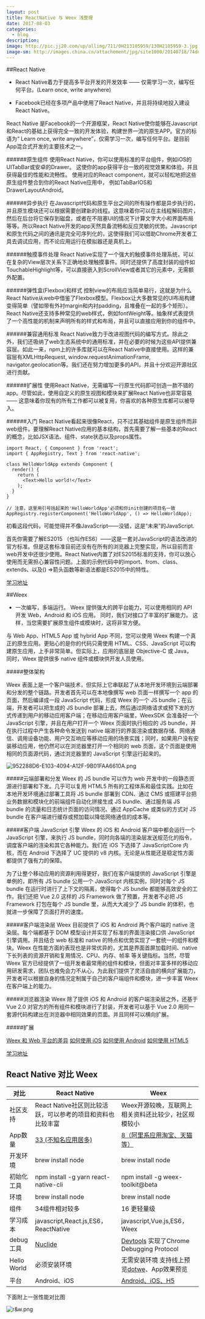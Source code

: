 ```yaml
---
layout: post
title: ReactNative 与 Weex 浅整理
date: 2017-08-03
categories:
  - blog
description: 
image: http://pic.jj20.com/up/allimg/711/0H213105959/130H2105959-3.jpg
image-sm: http://images.china.cn/attachement/jpg/site1000/20140718/74de2b6d888a1532e0614d.jpg
---
```

##React Native


- React Native着力于提高多平台开发的开发效率 —— 仅需学习一次，编写任何平台。(Learn once, write anywhere)

- Facebook已经在多项产品中使用了React Native，并且将持续地投入建设React Native。

React Native 是Facebook的一个开源框架，React Native使你能够在Javascript和React的基础上获得完全一致的开发体验，构建世界一流的原生APP。官方的标语为“ Learn once, write anywhere”，仅需学习一次，编写任何平台。是目前App混合式开发的主要技术之一。

######原生组件
使用React Native，你可以使用标准的平台组件，例如iOS的UITabBar或安卓的Drawer。 这使你的app获得平台一致的视觉效果和体验，并且获得最佳的性能和流畅性。 使用对应的React component，就可以轻松地把这些原生组件整合到你的React Native应用中， 例如TabBarIOS和DrawerLayoutAndroid。

######异步执行
在Javascript代码和原生平台之间的所有操作都是异步执行的，并且原生模块还可以根据需要创建新的线程。这意味着你可以在主线程解码图片，然后在后台将它保存到磁盘，或者在不阻塞UI的情况下计算文字大小和界面布局等等。所以React Native开发的app天然具备流畅和反应灵敏的优势。Javascript和原生代码之间的通讯是完全可序列化的，这使得我们可以借助Chrome开发者工具去调试应用，而不论应用运行在模拟器还是真机上。

######触摸事件处理
React Native实现了一个强大的触摸事件处理系统，可以在复杂的View层次关系下正确地处理触摸事件。同时还提供了高度封装的组件如TouchableHighlight等，可以直接嵌入到ScrollView或者其它的元素中，无需额外配置。

######弹性盒(Flexbox)和样式
控制view的布局应当简单易行，这就是为什么React Native从web中借鉴了Flexbox模型。Flexbox让大多数常见的UI布局构建变得简单（譬如带有外衬margin和内衬padding，且堆叠在一起的多个矩形）。React Native还支持多种常见的web样式，例如fontWeight等。抽象样式表提供了一个高性能的机制来声明所有的样式和布局，并且可以直接应用到你的组件中。

######兼容通用标准
React Native致力于改进视图代码的编写方式。除此之外，我们还吸纳了web生态系统中的通用标准，并在必要的时候为这些API提供兼容层。如此一来，npm上的许多库就可以在React Native中直接使用。这样的兼容层有XMLHttpRequest, window.requestAnimationFrame, navigator.geolocation等。我们还在努力增加更多的API，并且十分欢迎开源社区进行贡献。

######扩展性
使用React Native，无需编写一行原生代码即可创造一款不错的app。尽管如此，使用自定义的原生视图和模块来扩展React Native也非常容易 —— 这意味着你现有的所有工作都可以被复用，你喜欢的各种原生库都可以被导入。

######入门
React Native看起来很像React，只不过其基础组件是原生组件而非web组件。要理解React Native应用的基本结构，首先需要了解一些基本的React的概念，比如JSX语法、组件、state状态以及props属性。
```
import React, { Component } from 'react';
import { AppRegistry, Text } from 'react-native';

class HelloWorldApp extends Component {
  render() {
    return (
      <Text>Hello world!</Text>
    );
  }
}

// 注意，这里用引号括起来的'HelloWorldApp'必须和你init创建的项目名一致
AppRegistry.registerComponent('HelloWorldApp', () => HelloWorldApp);
```
初看这段代码，可能觉得并不像JavaScript——没错，这是“未来”的JavaScript.

首先你需要了解ES2015 （也叫作ES6）——这是一套对JavaScript的语法改进的官方标准。但是这套标准目前还没有在所有的浏览器上完整实现，所以目前而言web开发中还很少使用。React Native内置了对ES2015标准的支持，你可以放心使用而无需担心兼容性问题。上面的示例代码中的import、from、class、extends、以及() =>箭头函数等新语法都是ES2015中的特性。

[学习地址](http://reactnative.cn/docs/0.42/getting-started.html)

##Weex

- 一次编写，多端运行。
Weex 提供强大的跨平台能力，可以使用相同的 API 开发 Web，Android 和 iOS 应用。 同时，我们对接口了丰富的扩展能力。 这样，当您需要扩展原生组件或模块时，这将非常方便。

与 Web App、HTML5 App 或 hybrid App 不同，您可以使用 Weex 构建一个真正的原生应用。更贴心的是你的代码只需使用 HTML、CSS、JavaScript 可以构建原生应用，上手非常简单。但实际上，应用的底层是 Objective-C 或 Java， 同时，Weex 提供很多 native 组件或模块供开发人员使用。

#####整体架构

Weex 表面上是一个客户端技术，但实际上它串联起了从本地开发环境到云端部署和分发的整个链路。开发者首先可以在本地像撰写 web 页面一样撰写一个 app 的页面，然后编译成一段 JavaScript 代码，形成 Weex 的一个 JS bundle；在云端，开发者可以把生成的 JS bundle 部署上去，然后通过网络请求或预下发的方式传递到用户的移动应用客户端；在移动应用客户端里，WeexSDK 会准备好一个 JavaScript 引擎，并且在用户打开一个 Weex 页面时执行相应的 JS bundle，并在执行过程中产生各种命令发送到 native 端进行的界面渲染或数据存储、网络通信、调用设备功能、用户交互响应等移动应用的场景实践；同时，如果用户没有安装移动应用，他仍然可以在浏览器里打开一个相同的 web 页面，这个页面是使用相同的页面源代码，通过浏览器里的 JavaScript 引擎运行起来的。

![952288D6-E103-4094-A12F-9B01FAA6610A.png](http://upload-images.jianshu.io/upload_images/1840079-8d1651cdeab7f44e.png?imageMogr2/auto-orient/strip%7CimageView2/2/w/1240)


#####云端部署和分发
Weex 的 JS bundle 可以作为 web 开发中的一段静态资源进行部署和下发。几乎可以复用 HTML5 所有的工程体系和最佳实践。比如在本地开发环境通过部署工具将 JS bundle 部署到 CDN、通过 CMS 或搭建平台把业务数据和模块化的前端组件自动化拼接生成 JS bundle、通过服务端 JS bundle 的流量和日志统计页面的访问情况、通过 AppCache 或类似的方式对 JS bundle 在客户端进行缓存或预加载以降低网络通信的成本等。

#####客户端 JavaScript 引擎
Weex 的 iOS 和 Android 客户端中都会运行一个 JavaScript 引擎，来执行 JS bundle，同时向各端的渲染层发送规范化的指令，调度客户端的渲染和其它各种能力。我们在 iOS 下选择了 JavaScriptCore 内核，而在 Android 下选择了 UC 提供的 v8 内核。无论是从性能还是稳定性方面都提供了强有力的保障。

为了让整个移动应用的资源利用得更好，我们在客户端提供的 JavaScript 引擎是单例的，即所有 JS bundle 公用一个 JavaScript 内核实例，同时对每个 JS bundle 在运行时进行了上下文的隔离，使得每个 JS bundle 都能够高效安全的工作。我们还把 Vue 2.0 这样的 JS Framework 做了预置，开发者不必把 JS Framework 打包在每个 JS bundle 里，从而大大减少了 JS bundle 的体积，也就进一步保障了页面打开的速度。

#####客户端渲染层
Weex 目前提供了 iOS 和 Android 两个客户端的 native 渲染层。每个端都基于 DOM 模型设计并实现了标准的界面渲染接口供 JavaScript 引擎调用。并且结合 web 标准和 native 的特点和优势实现了一套统一的组件和模块。Weex 在性能方面的表现也是非常优异的，尤其是界面首屏加载时间、native 下长列表的资源开销和复用情况、CPU、内存、帧率 等关键指标。当然，尽管 Weex 官方已经提供了一组开发者最常用的组件和模块，但面对丰富多样的移动应用研发需求，团队也难免会力不从心，为此我们提供了灵活自由的横向扩展能力，开发者可以根据自身的情况定制属于自己的客户端组件和模块，进一步丰富 Weex 在客户端上的能力。

#####浏览器渲染
Weex 除了提供 iOS 和 Android 的客户端渲染层之外，还基于 Vue 2.0 对官方的所有组件和模块进行了封装，开发者可以基于 Vue 2.0 用同一套源代码构建出在浏览器中相同效果的页面。并且同样可以横向扩展。

#####扩展

[Weex 和 Web 平台的差异](https://weex.incubator.apache.org/cn/references/platform-difference.html)
[如何使用 iOS](https://weex.incubator.apache.org/cn/references/ios-apis.html)
[如何使用 Android](https://weex.incubator.apache.org/cn/references/android-apis.html)
[如何使用 HTML5](https://weex.incubator.apache.org/cn/references/html5-apis.html)

[学习地址](https://weex.incubator.apache.org/cn/)

## React Native  对比 Weex 


对比 | React Native | Weex
---|---|---
社区支持| React Native社区则比较活跃，可以参考的项目和资料也比较丰富 | Weex开源较晚，互联网上相关资料还比较少，社区规模较小
App数量| [33 (不知名应用居多)](http://reactnative.cn/cases.html) | [8（阿里系应用淘宝、天猫等）](https://weex.incubator.apache.org/cn/)
开发环境| brew install node | brew install node
初始化工具| npm install -g yarn react-native-cli | npm install -g weex-toolkit@beta
环境| brew install node | brew install node
组件| 34组件相对较多 |16 更轻量级
学习成本| javascript,React.js,ES6，ReactNative  | javascript,Vue.js,ES6，Weex
debug工具| [Nuclide](https://nuclide.io) | [Devtools](https://weex.incubator.apache.org/cn/guide/intro/devtools.html) 实现了Chrome Debugging Protocol
Hello World| 必须安装环境 | 无需安装环境 支持线上预览[dotwe](http://dotwe.org/vue)、App效果预览
平台| Android、iOS | [Android、iOS、H5](https://weex.incubator.apache.org/cn/guide/intro/write-once.html)



下面附上一张性能对比图

![r&w.png](http://upload-images.jianshu.io/upload_images/1840079-0720d2dbbcfc1c1c.png?imageMogr2/auto-orient/strip%7CimageView2/2/w/1240)

